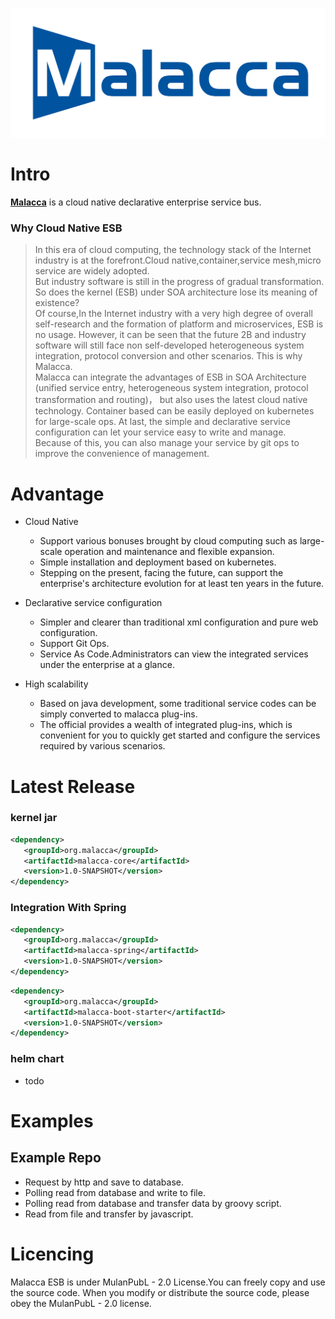 ![height 160px](./logo.png)

# Intro  
**[Malacca](https://www.malacca.tech/)** is a cloud native declarative enterprise service bus.

### Why Cloud Native ESB
 
> In this era of cloud computing, the technology stack of the Internet industry is at the forefront.Cloud native,container,service mesh,micro service are widely adopted.  
> But industry software is still in the progress of gradual transformation.
> So does the kernel (ESB) under SOA architecture lose its meaning of existence?  
> Of course,In the Internet industry with a very high degree of overall self-research and the formation of platform and microservices,
> ESB is no usage.
> However, it can be seen that the future 2B and industry software will still face non self-developed heterogeneous system integration, protocol conversion and other scenarios.
> This is why Malacca.  
> Malacca can integrate the advantages of ESB in SOA Architecture (unified service entry, heterogeneous system integration, protocol transformation and routing)，
> but also uses the latest cloud native technology. Container based can be easily deployed on kubernetes for large-scale ops.
> At last, the simple and declarative service configuration can let your service easy to write and manage.  
> Because of this, you can also manage your service by git ops to improve the convenience of management.

# Advantage  
 * Cloud Native  
   * Support various bonuses brought by cloud computing such as large-scale operation and maintenance and flexible expansion.  
   * Simple installation and deployment based on kubernetes.
   * Stepping on the present, facing the future, can support the enterprise's architecture evolution for at least ten years in the future.
 
 * Declarative service configuration
   * Simpler and clearer than traditional xml configuration and pure web configuration.
   * Support Git Ops.
   * Service As Code.Administrators can view the integrated services under the enterprise at a glance.
 
 * High scalability  
   * Based on java development, some traditional service codes can be simply converted to malacca plug-ins.
   * The official provides a wealth of integrated plug-ins, which is convenient for you to quickly get started and configure the services required by various scenarios.    

# Latest Release  
### kernel jar  
```xml
<dependency>
   <groupId>org.malacca</groupId>
   <artifactId>malacca-core</artifactId>
   <version>1.0-SNAPSHOT</version>
</dependency>
```    

### Integration With Spring  
```xml
<dependency>
   <groupId>org.malacca</groupId>
   <artifactId>malacca-spring</artifactId>
   <version>1.0-SNAPSHOT</version>
</dependency>
```    

```xml
<dependency>
   <groupId>org.malacca</groupId>
   <artifactId>malacca-boot-starter</artifactId>
   <version>1.0-SNAPSHOT</version>
</dependency>
```    

### helm chart  
 - todo 

# Examples    
## Example Repo  
 * Request by http and save to database.    
 * Polling read from database and write to file.   
 * Polling read from database and transfer data by groovy script.    
 * Read from file and transfer by javascript.    


# Licencing  
Malacca ESB is under MulanPubL - 2.0 License.You can freely copy and use the source code. When you modify or distribute the source code, please obey the MulanPubL - 2.0 license.

